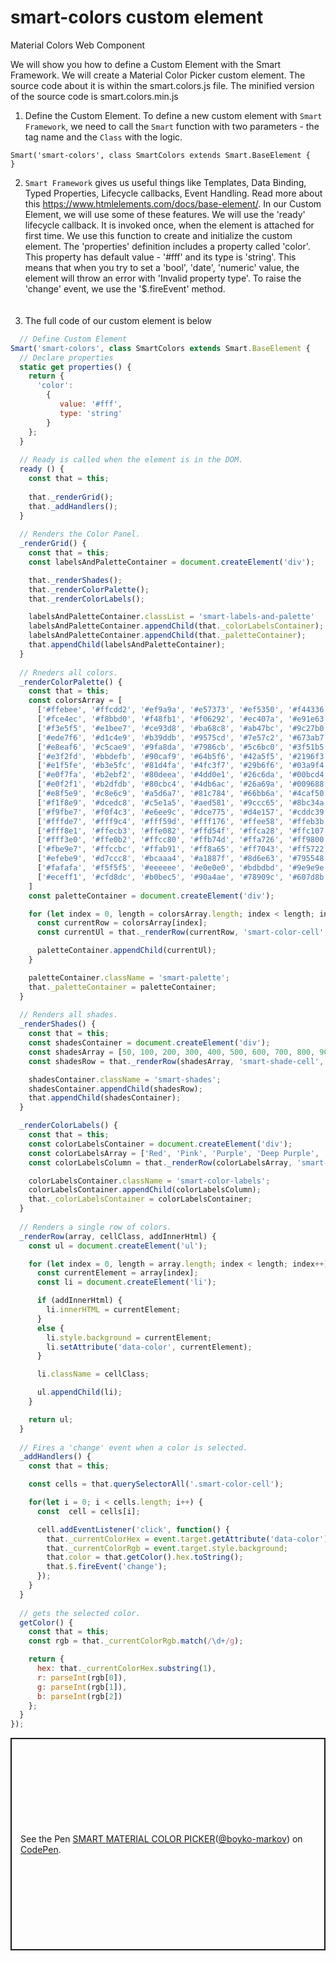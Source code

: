 # smart-colors custom element
Material Colors Web Component

We will show you how to define a Custom Element with the Smart Framework. We will create a Material Color Picker custom element. The source code about it is within the smart.colors.js file. The minified version of the source code is smart.colors.min.js

1. Define the Custom Element. To define a new custom element with `Smart Framework`, we need to call the `Smart` function with two parameters - the tag name and the `Class` with the logic.

```
Smart('smart-colors', class SmartColors extends Smart.BaseElement {  
}
```

2. `Smart Framework` gives us useful things like Templates, Data Binding, Typed Properties, Lifecycle callbacks, Event Handling. Read more about this <a target="_blank" href="https://www.htmlelements.com/docs/base-element/">https://www.htmlelements.com/docs/base-element/</a>. In our Custom Element, we will use some of these features. We will use the 'ready' lifecycle callback. It is invoked once, when the element is attached for first time. We use this function to create and initialize the custom element. The 'properties' definition includes a property called 'color'. This property has default value - '#fff' and its type is 'string'. This means that when you try to set a 'bool', 'date', 'numeric' value, the element will throw an error with 'Invalid property type'. To raise the 'change' event, we use the '$.fireEvent' method.  
<br/><br/>
3. The full code of our custom element is below
```javascript
  // Define Custom Element
Smart('smart-colors', class SmartColors extends Smart.BaseElement {  
  // Declare properties
  static get properties() {  
    return {
      'color': 
        {
           value: '#fff',
           type: 'string'
        }
    };
  }
   
  // Ready is called when the element is in the DOM.
  ready () {
    const that = this;
    
    that._renderGrid();
    that._addHandlers();
  }
   
  // Renders the Color Panel.
  _renderGrid() {
    const that = this;
    const labelsAndPaletteContainer = document.createElement('div');

    that._renderShades();
    that._renderColorPalette();
    that._renderColorLabels();

    labelsAndPaletteContainer.classList = 'smart-labels-and-palette'
    labelsAndPaletteContainer.appendChild(that._colorLabelsContainer);
    labelsAndPaletteContainer.appendChild(that._paletteContainer);
    that.appendChild(labelsAndPaletteContainer);
  }
 
  // Rneders all colors.
  _renderColorPalette() {
    const that = this;
    const colorsArray = [
      ['#ffebee', '#ffcdd2', '#ef9a9a', '#e57373', '#ef5350', '#f44336', '#e53935', '#d32f2f', '#c62828', '#b71c1c', '#ff8a80', '#ff5252', '#ff1744', '#d50000'],
      ['#fce4ec', '#f8bbd0', '#f48fb1', '#f06292', '#ec407a', '#e91e63', '#d81b60', '#c2185b', '#ad1457', '#880e4f', '#ff80ab', '#ff4081', '#f50057', '#c51162'],
      ['#f3e5f5', '#e1bee7', '#ce93d8', '#ba68c8', '#ab47bc', '#9c27b0', '#8e24aa', '#7b1fa2', '#6a1b9a', '#4a148c', '#ea80fc', '#e040fb', '#d500f9', '#aa00ff'],
      ['#ede7f6', '#d1c4e9', '#b39ddb', '#9575cd', '#7e57c2', '#673ab7', '#5e35b1', '#512da8', '#4527a0', '#311b92', '#b388ff', '#7c4dff', '#651fff', '#6200ea'],
      ['#e8eaf6', '#c5cae9', '#9fa8da', '#7986cb', '#5c6bc0', '#3f51b5', '#3949ab', '#303f9f', '#283593', '#1a237e', '#8c9eff', '#536dfe', '#3d5afe', '#304ffe'],
      ['#e3f2fd', '#bbdefb', '#90caf9', '#64b5f6', '#42a5f5', '#2196f3', '#1e88e5', '#1976d2', '#1565c0', '#0d47a1', '#82b1ff', '#448aff', '#2979ff', '#2962ff'],
      ['#e1f5fe', '#b3e5fc', '#81d4fa', '#4fc3f7', '#29b6f6', '#03a9f4', '#039be5', '#0288d1', '#0277bd', '#01579b', '#80d8ff', '#40c4ff', '#00b0ff', '#0091ea'],
      ['#e0f7fa', '#b2ebf2', '#80deea', '#4dd0e1', '#26c6da', '#00bcd4', '#00acc1', '#0097a7', '#00838f', '#006064', '#84ffff', '#18ffff', '#00e5ff', '#00b8d4'],
      ['#e0f2f1', '#b2dfdb', '#80cbc4', '#4db6ac', '#26a69a', '#009688', '#00897b', '#00796b', '#00695c', '#004d40', '#a7ffeb', '#64ffda', '#1de9b6', '#00bfa5'],
      ['#e8f5e9', '#c8e6c9', '#a5d6a7', '#81c784', '#66bb6a', '#4caf50', '#43a047', '#388e3c', '#2e7d32', '#1b5e20', '#b9f6ca', '#69f0ae', '#00e676', '#00c853'],
      ['#f1f8e9', '#dcedc8', '#c5e1a5', '#aed581', '#9ccc65', '#8bc34a', '#7cb342', '#689f38', '#558b2f', '#33691e', '#ccff90', '#b2ff59', '#76ff03', '#64dd17'],
      ['#f9fbe7', '#f0f4c3', '#e6ee9c', '#dce775', '#d4e157', '#cddc39', '#c0ca33', '#afb42b', '#9e9d24', '#827717', '#f4ff81', '#eeff41', '#c6ff00', '#aeea00'],
      ['#fffde7', '#fff9c4', '#fff59d', '#fff176', '#ffee58', '#ffeb3b', '#fdd835', '#fbc02d', '#f9a825', '#f57f17', '#ffff8d', '#ffff00', '#ffea00', '#ffd600'],
      ['#fff8e1', '#ffecb3', '#ffe082', '#ffd54f', '#ffca28', '#ffc107', '#ffb300', '#ffa000', '#ff8f00', '#ff6f00', '#ffe57f', '#ffd740', '#ffc400', '#ffab00'],
      ['#fff3e0', '#ffe0b2', '#ffcc80', '#ffb74d', '#ffa726', '#ff9800', '#fb8c00', '#f57c00', '#ef6c00', '#e65100', '#ffd180', '#ffab40', '#ff9100', '#ff6d00'],
      ['#fbe9e7', '#ffccbc', '#ffab91', '#ff8a65', '#ff7043', '#ff5722', '#f4511e', '#e64a19', '#d84315', '#bf360c', '#ff9e80', '#ff6e40', '#ff3d00', '#dd2c00'],
      ['#efebe9', '#d7ccc8', '#bcaaa4', '#a1887f', '#8d6e63', '#795548', '#6d4c41', '#5d4037', '#4e342e', '#3e2723'],
      ['#fafafa', '#f5f5f5', '#eeeeee', '#e0e0e0', '#bdbdbd', '#9e9e9e', '#757575', '#616161', '#424242', '#212121'],
      ['#eceff1', '#cfd8dc', '#b0bec5', '#90a4ae', '#78909c', '#607d8b', '#546e7a', '#455a64', '#37474f', '#263238'],
    ]
    const paletteContainer = document.createElement('div');

    for (let index = 0, length = colorsArray.length; index < length; index++) {
      const currentRow = colorsArray[index];
      const currentUl = that._renderRow(currentRow, 'smart-color-cell', false);

      paletteContainer.appendChild(currentUl);
    }

    paletteContainer.className = 'smart-palette';
    that._paletteContainer = paletteContainer;
  }
  
  // Renders all shades.
  _renderShades() {
    const that = this;
    const shadesContainer = document.createElement('div');
    const shadesArray = [50, 100, 200, 300, 400, 500, 600, 700, 800, 900, 'A 100', 'A 200', 'A 400', 'A 700'];
    const shadesRow = that._renderRow(shadesArray, 'smart-shade-cell', true);

    shadesContainer.className = 'smart-shades';
    shadesContainer.appendChild(shadesRow);
    that.appendChild(shadesContainer);
  }

  _renderColorLabels() {
    const that = this;
    const colorLabelsContainer = document.createElement('div');
    const colorLabelsArray = ['Red', 'Pink', 'Purple', 'Deep Purple', 'Indigo', 'Blue', 'Light Blue', 'Cyan', 'Teal', 'Green', 'Light Green', 'Lime', 'Yellow', 'Amber', 'Orange', 'Deep Orange', 'Brown', 'Grey', 'Blue Grey'];
    const colorLabelsColumn = that._renderRow(colorLabelsArray, 'smart-color-label', true);

    colorLabelsContainer.className = 'smart-color-labels';
    colorLabelsContainer.appendChild(colorLabelsColumn);
    that._colorLabelsContainer = colorLabelsContainer;
  }
  
  // Renders a single row of colors.
  _renderRow(array, cellClass, addInnerHtml) {
    const ul = document.createElement('ul');

    for (let index = 0, length = array.length; index < length; index++) {
      const currentElement = array[index];
      const li = document.createElement('li');

      if (addInnerHtml) {
        li.innerHTML = currentElement;
      }
      else {
        li.style.background = currentElement;
        li.setAttribute('data-color', currentElement);
      }

      li.className = cellClass;

      ul.appendChild(li);
    }

    return ul;
  }
  
  // Fires a 'change' event when a color is selected.
  _addHandlers() {
    const that = this;

    const cells = that.querySelectorAll('.smart-color-cell');

    for(let i = 0; i < cells.length; i++) {
      const  cell = cells[i];

      cell.addEventListener('click', function() {
        that._currentColorHex = event.target.getAttribute('data-color');
        that._currentColorRgb = event.target.style.background;
        that.color = that.getColor().hex.toString();
        that.$.fireEvent('change');
      });
    }
  }
 
  // gets the selected color.
  getColor() {
    const that = this;
    const rgb = that._currentColorRgb.match(/\d+/g);

    return {
      hex: that._currentColorHex.substring(1),
      r: parseInt(rgb[0]),
      g: parseInt(rgb[1]),
      b: parseInt(rgb[2])
    };
  }
});

```

<p class="codepen" data-height="340" data-theme-id="0" data-default-tab="js,result" data-user="boyko-markov" data-slug-hash="JqpWeb" style="height: 340px; box-sizing: border-box; display: flex; align-items: center; justify-content: center; border: 2px solid; margin: 1em 0; padding: 1em;" data-pen-title="SMART HTML ELEMENTS">
  <span>See the Pen <a href="https://codepen.io/boyko-markov/pen/JqpWeb/">
  SMART MATERIAL COLOR PICKER</a>(<a href="https://codepen.io/boyko-markov">@boyko-markov</a>)
  on <a href="https://codepen.io">CodePen</a>.</span>
</p>
  
